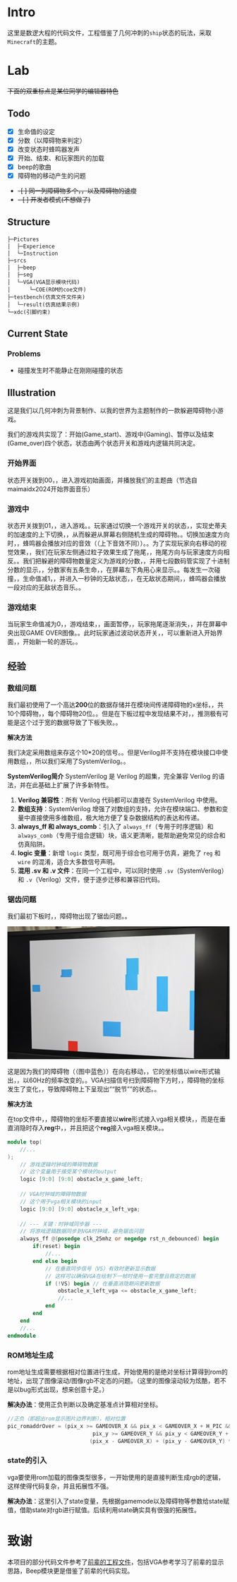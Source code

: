 # Intro

这里是数逻大程的代码文件，工程借鉴了几何冲刺的`ship`状态的玩法，采取`Minecraft`的主题。


# Lab

~~下面的双重标点是某位同学的编辑器特色~~

## Todo

- [x] 生命值的设定
- [x] 分数（以障碍物来判定）
- [x] 改变状态时蜂鸣器发声
- [x] 开始、结束、和玩家图片的加载
- [x] beep的歌曲
- [x] 障碍物的移动产生的问题<br>
- ~~-[ ] 同一列障碍物多个，，以及障碍物的速度~~<br>
- ~~- [ ] 开发者模式(不想做了)~~

## Structure 

```
├─Pictures
│  ├─Experience
│  └─Instruction
├─srcs
│  ├─beep
│  ├─seg
│  └─VGA(VGA显示模块代码)
│      └─COE(ROM的coe文件)
├─testbench(仿真文件文件夹)
│  └─result(仿真结果示例)
└─xdc(引脚约束)
```

## Current State

### Problems

+ 碰撞发生时不能静止在刚刚碰撞的状态

## Illustration

这是我们以几何冲刺为背景制作、以我的世界为主题制作的一款躲避障碍物小游戏。

我们的游戏共实现了：开始(Game_start)、游戏中(Gaming)、暂停以及结束(Game_over)四个状态，状态由两个状态开关和游戏内逻辑共同决定。

### 开始界面

状态开关拨到00，，进入游戏初始画面，并播放我们的主题曲（节选自maimaidx2024开始界面音乐）

### 游戏中

状态开关拨到01，，进入游戏。。玩家通过切换一个游戏开关的状态，，实现史蒂夫的加速度的上下切换，，从而躲避从屏幕右侧随机生成的障碍物。。切换加速度方向时，，蜂鸣器会播放对应的音效（（上下音效不同））。。为了实现玩家向右移动的视觉效果，，我们在玩家左侧通过粒子效果生成了拖尾，，拖尾方向与玩家速度方向相反。。我们把躲避的障碍物数量定义为游戏的分数，，并用七段数码管实现了十进制分数的显示，，分数家有五条生命，，在屏幕左下角用心来显示。。每发生一次碰撞，，生命值减1，，并进入一秒钟的无敌状态，，在无敌状态期间，，蜂鸣器会播放一段对应的无敌状态音乐。。

### 游戏结束

当玩家生命值减为0，，游戏结束，，画面暂停，，玩家拖尾逐渐消失，，并在屏幕中央出现GAME OVER图像。。此时玩家通过波动状态开关，，可以重新进入开始界面，，开始新一轮的游玩。。

## 经验

### 数组问题

我们最初使用了一个高达**200**位的数据存储并在模块间传递障碍物的x坐标，，共10个障碍物，，每个障碍物20位。。但是在下板过程中发现结果不对，，推测极有可能是这个过于宽的数据导致了下板失败。。

**解决方法**

我们决定采用数组来存这个10*20的信号。。但是Verilog并不支持在模块接口中使用数组，，所以我们采用了SystemVerilog。。

**SystemVerilog简介**
SystemVerilog 是 Verilog 的超集，完全兼容 Verilog 的语法，并在此基础上扩展了许多新特性。  
1. **Verilog 兼容性**：所有 Verilog 代码都可以直接在 SystemVerilog 中使用。  
2. **数组支持**：SystemVerilog 增强了对数组的支持，允许在模块端口、参数和变量中直接使用多维数组，极大地方便了复杂数据结构的表达和传递。  
3. **always_ff 和 always_comb**：引入了 `always_ff`（专用于时序逻辑）和 `always_comb`（专用于组合逻辑）块，语义更清晰，能帮助避免常见的综合和仿真陷阱。  
4. **logic 变量**：新增 `logic` 类型，既可用于综合也可用于仿真，避免了 `reg` 和 `wire` 的混淆，适合大多数信号声明。  
5. **混用 .sv 和 .v 文件**：在同一个工程中，可以同时使用 `.sv`（SystemVerilog）和 `.v`（Verilog）文件，便于逐步迁移和兼容旧代码。


### 锯齿问题

我们最初下板时，，障碍物出现了锯齿问题。。

![锯齿示例](/Pictures/Experience/锯齿实例.jpg)

这是因为我们的障碍物（（图中蓝色））在向右移动，，它的坐标值以wire形式输出，，以60Hz的频率改变的。。VGA扫描信号扫到障碍物下方时，，障碍物的坐标发生了变化，，导致障碍物上下呈现出““脱节””的状态。。

**解决方法**

在top文件中，，障碍物的坐标不要直接以**wire**形式接入vga相关模块，，而是在垂直消隐时存入**reg**中，，并且把这个**reg**接入vga相关模块。。

```verilog
module top(
    //...
);
    // 游戏逻辑时钟域的障碍物数据
    // 这个变量用于接受某个模块的output
    logic [9:0] [9:0] obstacle_x_game_left;

    // VGA时钟域的障碍物数据
    // 这个用于vga相关模块的input
    logic [9:0] [9:0] obstacle_x_left_vga;

    // --- 关键：时钟域同步器 ---
    // 将游戏逻辑数据同步到VGA时钟域，避免锯齿问题
    always_ff @(posedge clk_25mhz or negedge rst_n_debounced) begin
        if(reset) begin
            //...
        end else begin
            // 在垂直同步信号（VS）有效时更新显示数据
            // 这样可以确保VGA在绘制下一帧时使用一套完整且稳定的数据
            if (!VS) begin // 在垂直消隐期间更新数据
                obstacle_x_left_vga <= obstacle_x_game_left;
                //...
            end
        end
    end
    //...
endmodule
```

### ROM地址生成

rom地址生成需要根据相对位置进行生成，开始使用的是绝对坐标计算得到rom的地址，出现了图像滚动/图像rgb不定态的问题。（这里的图像滚动较为炫酷，若不是以bug形式出现，想来创意十足。）

**解决办法**：使用正负判断以及确定基准点计算相对坐标。

```verilog
//正负（即超出rom显示图片边界判断），相对位置
pic_romaddrOver = (pix_x >= GAMEOVER_X && pix_x < GAMEOVER_X + H_PIC &&
                           pix_y >= GAMEOVER_Y && pix_y < GAMEOVER_Y + H_PIC) ?
                          (pix_x - GAMEOVER_X) + (pix_y - GAMEOVER_Y) * H_PIC : 0; // Default to 0 if out bounds
```

### state的引入

vga要使用rom加载的图像类型很多，一开始使用的是直接判断生成rgb的逻辑，这样使得代码复杂，并且拓展性不强。

**解决办法**：这里引入了state变量，先根据gamemode以及障碍物等参数给state赋值，借助state对rgb进行赋值。后续利用state确实具有很强的拓展性。


# 致谢

本项目的部分代码文件参考了[前辈的工程文件](https://wintermelonc.github.io/WintermelonC_Docs/zju/basic_courses/digital_logic_design/lab/final/)，包括VGA参考学习了前辈的显示思路，Beep模块更是借鉴了前辈的代码实现。
